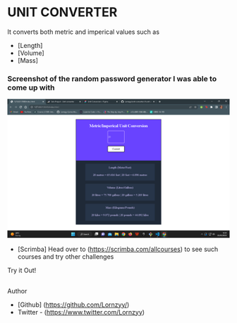 # UNIT CONVERTER

It converts both metric and imperical values such as
- [Length]
- [Volume]
- [Mass]

### Screenshot of the random password generator I was able to come up with
![screenshot of the unit converter](./images/unit-converter.png)

- [Scrimba] Head over to (https://scrimba.com/allcourses) to see such courses and try other challenges

Try it Out!


##
Author
- [Github] (https://github.com/Lornzyy/)
- Twitter - (https://www.twitter.com/Lornzyy)
